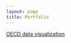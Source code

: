 ```yaml
---
layout: page
title: Portfolio
---
```

[OECD data visualization](https://menyw.github.io/2019/10/30/viz-1/)

